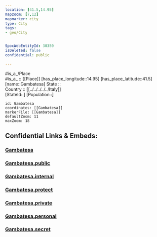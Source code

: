 ```yaml
---
location: [41.5,14.95] 
mapzoom: [7,12] 
mapmarker: city 
type: City
tags:
- geo/City


SpocWebEntityId: 30350
isDeleted: false
confidential: public

---
```

#is_a_/Place  
#is_a_ :: [[Place]] 
[has_place_longitude::14.95] 
[has_place_latitude::41.5] 
[name::Gambatesa] 
State ::  
Country :: [[../../../../../Italy]]  
[StateId::] 
[Population::] 



```leaflet
id: Gambatesa
coordinates: [[Gambatesa]] 
markerFile: [[Gambatesa]] 
defaultZoom: 11 
maxZoom: 18
```


## Confidential Links & Embeds: 

### [Gambatesa](/_Standards/Earth/Continent/Europe/Europe~South/Italy/regions~Italy/Molise/Campobasso.Province/City/Gambatesa.md) 

### [Gambatesa.public](/_public/Earth/Continent/Europe/Europe~South/Italy/regions~Italy/Molise/Campobasso.Province/City/Gambatesa.public.md) 

### [Gambatesa.internal](/_internal/Earth/Continent/Europe/Europe~South/Italy/regions~Italy/Molise/Campobasso.Province/City/Gambatesa.internal.md) 

### [Gambatesa.protect](/_protect/Earth/Continent/Europe/Europe~South/Italy/regions~Italy/Molise/Campobasso.Province/City/Gambatesa.protect.md) 

### [Gambatesa.private](/_private/Earth/Continent/Europe/Europe~South/Italy/regions~Italy/Molise/Campobasso.Province/City/Gambatesa.private.md) 

### [Gambatesa.personal](/_personal/Earth/Continent/Europe/Europe~South/Italy/regions~Italy/Molise/Campobasso.Province/City/Gambatesa.personal.md) 

### [Gambatesa.secret](/_secret/Earth/Continent/Europe/Europe~South/Italy/regions~Italy/Molise/Campobasso.Province/City/Gambatesa.secret.md)

